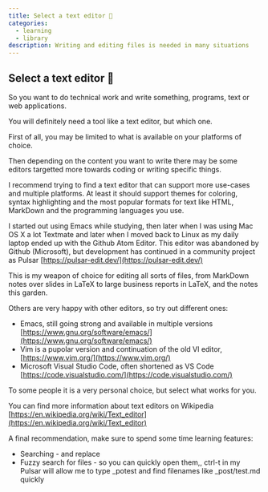 ```yaml
---
title: Select a text editor 🌱
categories:
  - learning
  - library
description: Writing and editing files is needed in many situations
---
```



## Select a text editor 🌱

So you want to do technical work and write something, programs, text or web applications.

You will definitely need a tool like a text editor, but which one.

First of all, you may be limited to what is available on your platforms of choice.

Then depending on the content you want to write there may be some editors targetted more towards coding or writing specific things.

I recommend trying to find a text editor that can support more use-cases and multiple platforms. At least it should support themes for coloring, syntax highlighting and the most popular formats for text like HTML, MarkDown and the programming languages you use.

I started out using Emacs while studying, then later when I was using Mac OS X a lot Textmate and later when I moved back to Linux as my daily laptop ended up with the Github Atom Editor. This editor was abandoned by Github (Microsoft), but development has continued in a community project as Pulsar [https://pulsar-edit.dev/](https://pulsar-edit.dev/)

This is my weapon of choice for editing all sorts of files, from MarkDown notes over slides in LaTeX to large business reports in LaTeX, and the notes this garden.

Others are very happy with other editors, so try out different ones:
* Emacs, still going strong and available in multiple versions [https://www.gnu.org/software/emacs/](https://www.gnu.org/software/emacs/)
* Vim is a pupolar version and continuation of the old VI editor, [https://www.vim.org/](https://www.vim.org/)
* Microsoft Visual Studio Code, often shortened as VS Code [https://code.visualstudio.com/](https://code.visualstudio.com/)

To some people it is a very personal choice, but select what works for you.

You can find more information about text editors on Wikipedia
[https://en.wikipedia.org/wiki/Text_editor](https://en.wikipedia.org/wiki/Text_editor)

A final recommendation, make sure to spend some time learning features:
* Searching - and replace
* Fuzzy search for files - so you can quickly open them,, ctrl-t in my Pulsar will allow me to type _potest and find filenames like _post/test.md quickly
